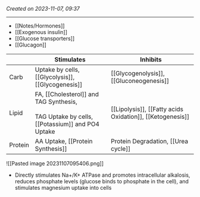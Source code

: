 *Created on 2023-11-07, 09:37* 

---
- [[Notes/Hormones]]
- [[Exogenous insulin]] 
- [[Glucose transporters]] 
- [[Glucagon]] 


|         | Stimulates                                                                      | Inhibits                             |
| ------- | ------------------------------------------------------------------------------- | ------------------------------------ |
| Carb    | Uptake by cells, [[Glycolysis]], [[Glycogenesis]]                                       | [[Glycogenolysis]], [[Gluconeogenesis]]      |
| Lipid   | FA, [[Cholesterol]] and TAG Synthesis,<br><br>TAG Uptake by cells, [[Potassium]] and PO4 Uptake | [[Lipolysis]], [[Fatty acids Oxidation]], [[Ketogenesis]] |
| Protein | AA Uptake, [[Protein Synthesis]]                                                    | Protein Degradation, [[Urea cycle]]  |

![[Pasted image 20231107095406.png]]
- Directly stimulates Na+/K+ ATPase and promotes intracellular alkalosis, reduces phosphate levels (glucose binds to phosphate in the cell), and stimulates magnesium uptake into cells 